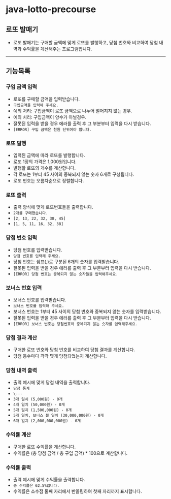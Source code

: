 # java-lotto-precourse

## 로또 발매기

- 로또 발매기는 구매할 금액에 맞게 로또를 발행하고, 당첨 번호와 비교하여 당첨 내역과 수익률을 계산해주는 프로그램입니다.

---

## 기능목록

### 구입 금액 입력
- 로또를 구매할 금액을 입력받습니다.
- `구입금액을 입력해 주세요.`
- 예외 처리: 구입금액이 로또 금액으로 나누어 떨어지지 않는 경우.
- 예외 처리: 구입금액이 양수가 아닐경우.
- 잘못된 입력을 받을 경우 에러를 출력 후 그 부분부터 입력을 다시 받습니다.
- `[ERROR] 구입 금액은 천원 단위여야 합니다.`

### 로또 발행
- 입력된 금액에 따라 로또를 발행합니다.
- 로또 1장의 가격은 1,000원입니다.
- 발행할 로또의 개수를 계산합니다.
- 각 로또는 1부터 45 사이의 중복되지 않는 숫자 6개로 구성됩니다.
- 로또 번호는 오름차순으로 정렬합니다.

### 로또 출력
- 출력 양식에 맞게 로또번호들을 출력합니다.
- `2개를 구매했습니다.`
- `[2, 13, 22, 32, 38, 45]`
- `[1, 5, 11, 16, 32, 38]`

### 당첨 번호 입력
- 당첨 번호를 입력받습니다.
- `당첨 번호를 입력해 주세요.`
- 당첨 번호는 쉼표(,)로 구분된 6개의 숫자를 입력받습니다.
- 잘못된 입력을 받을 경우 에러를 출력 후 그 부분부터 입력을 다시 받습니다.
- `[ERROR] 당첨 번호는 중복되지 않는 숫자들을 입력해주세요.`

### 보너스 번호 입력
- 보너스 번호를 입력받습니다.
- `보너스 번호를 입력해 주세요.`
- 보너스 번호는 1부터 45 사이의 당첨 번호와 중복되지 않는 숫자를 입력받습니다.
- 잘못된 입력을 받을 경우 에러를 출력 후 그 부분부터 입력을 다시 받습니다.
- `[ERROR] 보너스 번호는 당첨번호와 중복되지 않는 숫자를 입력해주세요.`

### 당첨 결과 계산
- 구매한 로또 번호와 당첨 번호를 비교하여 당첨 결과를 계산합니다.
- 당첨 등수마다 각각 몇개 당첨되었는지 계산합니다.

### 당첨 내역 출력
- 출력 예시에 맞게 당첨 내역을 출력합니다.
- `당첨 통계`
- `\---`
- `3개 일치 (5,000원) - 0개`
- `4개 일치 (50,000원) - 0개`
- `5개 일치 (1,500,000원) - 0개`
- `5개 일치, 보너스 볼 일치 (30,000,000원) - 0개`
- `6개 일치 (2,000,000,000원) - 0개`

### 수익률 계산
- 구매한 로또 수익률을 계산합니다.
- 수익률은 (총 당첨 금액 / 총 구입 금액) * 100으로 계산합니다.

### 수익률 출력
- 출력 예시에 맞게 수익률을 출력합니다.
- `총 수익률은 62.5%입니다.`
- 수익률은 소수점 둘째 자리에서 반올림하여 첫째 자리까지 표시합니다.
